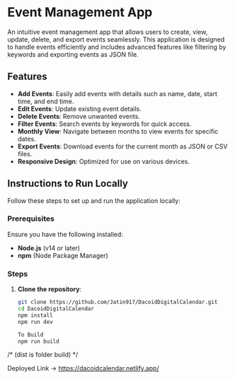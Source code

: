 # Event Management App

An intuitive event management app that allows users to create, view, update, delete, and export events seamlessly. This application is designed to handle events efficiently and includes advanced features like filtering by keywords and exporting events as JSON file.

## Features

- **Add Events**: Easily add events with details such as name, date, start time, and end time.
- **Edit Events**: Update existing event details.
- **Delete Events**: Remove unwanted events.
- **Filter Events**: Search events by keywords for quick access.
- **Monthly View**: Navigate between months to view events for specific dates.
- **Export Events**: Download events for the current month as JSON or CSV files.
- **Responsive Design**: Optimized for use on various devices.

## Instructions to Run Locally

Follow these steps to set up and run the application locally:

### Prerequisites

Ensure you have the following installed:
- **Node.js** (v14 or later)
- **npm** (Node Package Manager)

### Steps

1. **Clone the repository**:
   ```bash
   git clone https://github.com/Jatin917/DacoidDigitalCalendar.git
   cd DacoidDigitalCalendar
   npm install
   npm run dev

   To Build
   npm run build  
/* (dist is folder build) */

Deployed Link -> https://dacoidcalendar.netlify.app/
   
